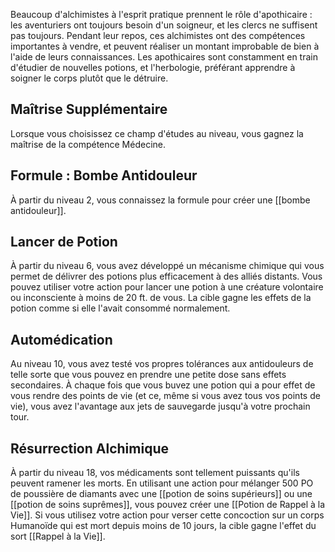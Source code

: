 Beaucoup d'alchimistes à l'esprit pratique prennent le rôle d'apothicaire : les aventuriers ont toujours besoin d'un soigneur, et les clercs ne suffisent pas toujours. Pendant leur repos, ces alchimistes ont des compétences importantes à vendre, et peuvent réaliser un montant improbable de bien à l'aide de leurs connaissances. Les apothicaires sont constamment en train d'étudier de nouvelles potions, et l'herbologie, préférant apprendre à soigner le corps plutôt que le détruire.

## Maîtrise Supplémentaire
Lorsque vous choisissez ce champ d'études au niveau, vous gagnez la maîtrise de la compétence Médecine.

## Formule : Bombe Antidouleur
À partir du niveau 2, vous connaissez la formule pour créer une [[bombe antidouleur]].

## Lancer de Potion
À partir du niveau 6, vous avez développé un mécanisme chimique qui vous permet de délivrer des potions plus efficacement à des alliés distants. Vous pouvez utiliser votre action pour lancer une potion à une créature volontaire ou inconsciente à moins de 20 ft. de vous. La cible gagne les effets de la potion comme si elle l'avait consommé normalement.

## Automédication
Au niveau 10, vous avez testé vos propres tolérances aux antidouleurs de telle sorte que vous pouvez en prendre une petite dose sans effets secondaires. À chaque fois que vous buvez une potion qui a pour effet de vous rendre des points de vie (et ce, même si vous avez tous vos points de vie), vous avez l'avantage aux jets de sauvegarde jusqu'à votre prochain tour.

## Résurrection Alchimique
À partir du niveau 18, vos médicaments sont tellement puissants qu'ils peuvent ramener les morts. En utilisant une action pour mélanger 500 PO de poussière de diamants avec une [[potion de soins supérieurs]] ou une [[potion de soins suprêmes]], vous pouvez créer une [[Potion de Rappel à la Vie]]. Si vous utilisez votre action pour verser cette concoction sur un corps Humanoïde qui est mort depuis moins de 10 jours, la cible gagne l'effet du sort [[Rappel à la Vie]].

